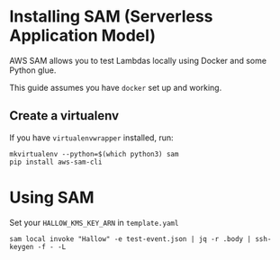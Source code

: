 # Installing SAM (Serverless Application Model)

AWS SAM allows you to test Lambdas locally using Docker and some Python
glue.

This guide assumes you have `docker` set up and working.

## Create a virtualenv

If you have `virtualenvwrapper` installed, run:

```
mkvirtualenv --python=$(which python3) sam
pip install aws-sam-cli
```

# Using SAM

Set your `HALLOW_KMS_KEY_ARN` in `template.yaml`

```
sam local invoke "Hallow" -e test-event.json | jq -r .body | ssh-keygen -f - -L
```
